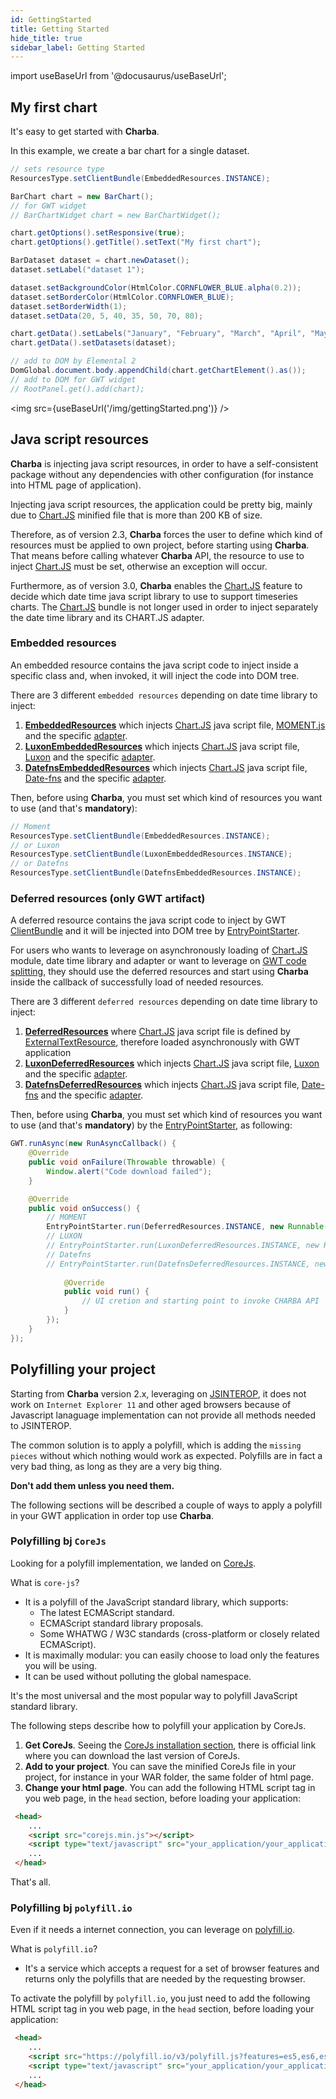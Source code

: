 ```yaml
---
id: GettingStarted
title: Getting Started
hide_title: true
sidebar_label: Getting Started
---
```

import useBaseUrl from '@docusaurus/useBaseUrl';

## My first chart

It's easy to get started with **Charba**. 

In this example, we create a bar chart for a single dataset.

```java
// sets resource type
ResourcesType.setClientBundle(EmbeddedResources.INSTANCE);

BarChart chart = new BarChart();
// for GWT widget
// BarChartWidget chart = new BarChartWidget();

chart.getOptions().setResponsive(true);
chart.getOptions().getTitle().setText("My first chart");

BarDataset dataset = chart.newDataset();
dataset.setLabel("dataset 1");

dataset.setBackgroundColor(HtmlColor.CORNFLOWER_BLUE.alpha(0.2));
dataset.setBorderColor(HtmlColor.CORNFLOWER_BLUE);
dataset.setBorderWidth(1);
dataset.setData(20, 5, 40, 35, 50, 70, 80);

chart.getData().setLabels("January", "February", "March", "April", "May", "June", "July");
chart.getData().setDatasets(dataset);

// add to DOM by Elemental 2
DomGlobal.document.body.appendChild(chart.getChartElement().as());
// add to DOM for GWT widget
// RootPanel.get().add(chart);
```

<img src={useBaseUrl('/img/gettingStarted.png')} />

## Java script resources

**Charba** is injecting java script resources, in order to have a self-consistent package without any dependencies with other configuration (for instance into HTML page of application).

Injecting java script resources, the application could be pretty big, mainly due to [Chart.JS](http://www.chartjs.org/) minified file that is more than 200 KB of size.

Therefore, as of version 2.3, **Charba** forces the user to define which kind of resources must be applied to own project, before starting using **Charba**. That means before calling whatever **Charba** API, the resource to use to inject [Chart.JS](http://www.chartjs.org/) must be set, otherwise an exception will occur.

Furthermore, as of version 3.0, **Charba** enables the [Chart.JS](http://www.chartjs.org/) feature to decide which date time java script library to use to support timeseries charts. The [Chart.JS](http://www.chartjs.org/) bundle is not longer used in order to inject separately the date time library and its CHART.JS adapter.

### Embedded resources

An embedded resource contains the java script code to inject inside a specific class and, when invoked, it will inject the code into DOM tree.

There are 3 different `embedded resources` depending on date time library to inject:

 1. **[EmbeddedResources](http://www.pepstock.org/Charba/3.3/org/pepstock/charba/client/resources/EmbeddedResources.html)** which injects [Chart.JS](http://www.chartjs.org/) java script file, [MOMENT.js](https://momentjs.com/) and the specific [adapter](https://github.com/chartjs/chartjs-adapter-moment).
 1. **[LuxonEmbeddedResources](http://www.pepstock.org/Charba/3.3/org/pepstock/charba/client/resources/LuxonEmbeddedResources.html)** which injects [Chart.JS](http://www.chartjs.org/) java script file, [Luxon](https://moment.github.io/luxon/) and the specific [adapter](https://github.com/chartjs/chartjs-adapter-luxon).
 1. **[DatefnsEmbeddedResources](http://www.pepstock.org/Charba/3.3/org/pepstock/charba/client/resources/DatefnsEmbeddedResources.html)** which injects [Chart.JS](http://www.chartjs.org/) java script file, [Date-fns](https://date-fns.org/) and the specific [adapter](https://github.com/chartjs/chartjs-adapter-date-fns).

Then, before using **Charba**, you must set which kind of resources you want to use (and that's **mandatory**):

```java
// Moment
ResourcesType.setClientBundle(EmbeddedResources.INSTANCE);
// or Luxon
ResourcesType.setClientBundle(LuxonEmbeddedResources.INSTANCE);
// or Datefns 
ResourcesType.setClientBundle(DatefnsEmbeddedResources.INSTANCE);
```

### Deferred resources (only GWT artifact)

A deferred resource contains the java script code to inject by GWT [ClientBundle](http://www.gwtproject.org/doc/latest/DevGuideClientBundle.html#TextResource) and it will be injected into DOM tree by [EntryPointStarter](http://www.pepstock.org/Charba/3.3/org/pepstock/charba/client/resources/EntryPointStarter.html).

For users who wants to leverage on asynchronously loading of [Chart.JS](http://www.chartjs.org/) module, date time library and adapter or want to leverage on [GWT code splitting](http://www.gwtproject.org/doc/latest/DevGuideCodeSplitting.html), they should use the deferred resources and start using **Charba** inside the callback of successfully load of needed resources.

There are 3 different `deferred resources` depending on date time library to inject:

 1. **[DeferredResources](http://www.pepstock.org/Charba/3.3/org/pepstock/charba/client/resources/DeferredResources.html)** where [Chart.JS](http://www.chartjs.org/) java script file is defined by [ExternalTextResource](http://www.gwtproject.org/javadoc/latest/index.html?com/google/gwt/resources/client/ExternalTextResource.html), therefore loaded asynchronously with GWT application
 1. **[LuxonDeferredResources](http://www.pepstock.org/Charba/3.3/org/pepstock/charba/client/resources/LuxonDeferredResources.html)** which injects [Chart.JS](http://www.chartjs.org/) java script file, [Luxon](https://moment.github.io/luxon/) and the specific [adapter](https://github.com/chartjs/chartjs-adapter-luxon).
 1. **[DatefnsDeferredResources](http://www.pepstock.org/Charba/3.3/org/pepstock/charba/client/resources/DatefnsDeferredResources.html)** which injects [Chart.JS](http://www.chartjs.org/) java script file, [Date-fns](https://date-fns.org/) and the specific [adapter](https://github.com/chartjs/chartjs-adapter-date-fns).

Then, before using **Charba**, you must set which kind of resources you want to use (and that's **mandatory**) by the [EntryPointStarter](http://www.pepstock.org/Charba/3.3/org/pepstock/charba/client/resources/EntryPointStarter.html), as following:

```java
GWT.runAsync(new RunAsyncCallback() {
	@Override
	public void onFailure(Throwable throwable) {
		Window.alert("Code download failed");
	}

	@Override
	public void onSuccess() {
		// MOMENT
		EntryPointStarter.run(DeferredResources.INSTANCE, new Runnable() {
		// LUXON
		// EntryPointStarter.run(LuxonDeferredResources.INSTANCE, new Runnable() {
		// Datefns
		// EntryPointStarter.run(DatefnsDeferredResources.INSTANCE, new Runnable() {
			
			@Override
			public void run() {
				// UI cretion and starting point to invoke CHARBA API
			}
		});
	}
});
```

## Polyfilling your project

Starting from **Charba** version 2.x, leveraging on [JSINTEROP](http://www.gwtproject.org/doc/latest/DevGuideCodingBasicsJsInterop.html), it does not work on `Internet Explorer 11` and other aged browsers because of Javascript lanaguage implementation can not provide all methods needed to JSINTEROP.

The common solution is to apply a polyfill, which is adding the `missing pieces` without which nothing would work as expected.
Polyfills are in fact a very bad thing, as long as they are a very big thing. 

**Don't add them unless you need them.** 

The following sections will be described a couple of ways to apply a polyfill in your GWT application in order top use **Charba**. 

### Polyfilling bj `CoreJs`

Looking for a polyfill implementation, we landed on [CoreJs](https://github.com/zloirock/core-js). 

What is `core-js`?

- It is a polyfill of the JavaScript standard library, which supports:
  - The latest ECMAScript standard.
  - ECMAScript standard library proposals.
  - Some WHATWG / W3C standards (cross-platform or closely related ECMAScript).
- It is maximally modular: you can easily choose to load only the features you will be using.
- It can be used without polluting the global namespace.

It's the most universal and the most popular way to polyfill JavaScript standard library.

The following steps describe how to polyfill your application by CoreJs.

 1. **Get CoreJs**. Seeing the [CoreJs installation section](https://github.com/zloirock/core-js#installation), there is official link where you can download the last version of CoreJs. 
 1. **Add to your project**. You can save the minified CoreJs file in your project, for instance in your WAR folder, the same folder of html page.
 1. **Change your html page**. You can add the following HTML script tag in you web page, in the `head` section, before loading your application:

```html
 <head>
    ...
    <script src="corejs.min.js"></script>
    <script type="text/javascript" src="your_application/your_application.nocache.js"></script>
    ...
 </head>
```

That's all. 

### Polyfilling bj `polyfill.io`

Even if it needs a internet connection, you can leverage on [polyfill.io](https://polyfill.io/v3/).

What is `polyfill.io`?

- It's a service which accepts a request for a set of browser features and returns only the polyfills that are needed by the requesting browser. 

To activate the polyfill by `polyfill.io`, you just need to add the following HTML script tag in you web page, in the `head` section, before loading your application:

```html
 <head>
    ...
	<script src="https://polyfill.io/v3/polyfill.js?features=es5,es6,es7"></script>
	<script type="text/javascript" src="your_application/your_application.nocache.js"></script>
    ...
 </head>
```
